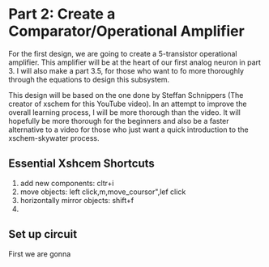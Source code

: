 # Part 2: Create a Comparator/Operational Amplifier
For the first design, we are going to create a 5-transistor operational amplifier. This amplifier will be at the heart of our first analog neuron in part 3. I will also make a part 3.5, for those who want to fo more thoroughly through the equations to design this subsystem. 

This design will be based on the one done by Steffan Schnippers (The creator of xschem for this YouTube video). In an attempt to improve the overall learning process, I will be more thorough than the video. It will hopefully be more thorough for the beginners and also be a faster alternative to a video for those who just want a quick introduction to the xschem-skywater process. 

## Essential Xshcem Shortcuts

1. add new components: cltr+i 
2. move objects: left click,m,move_coursor",lef click
3. horizontally mirror objects: shift+f
4. 


## Set up circuit


First we are gonna 



